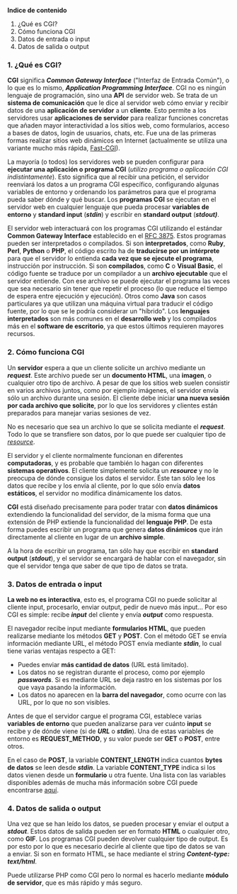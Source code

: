 **Indice de contenido**

1.  ¿Qué es CGI?
2.  Cómo funciona CGI
3.  Datos de entrada o input
4.  Datos de salida o output

### 1. ¿Qué es CGI?

**CGI** significa _**Common Gateway Interface**_ ("Interfaz de Entrada Común"), o lo que es lo mismo, _**Application Programming Interface**_. CGI no es ningún lenguaje de programación, sino una **API** de servidor web. Se trata de un **sistema de comunicación** que le dice al servidor web cómo enviar y recibir datos de una **aplicación de servidor** a un **cliente**. Esto permite a los servidores usar **aplicaciones de servidor** para realizar funciones concretas que añaden mayor interactividad a los sitios web, como formularios, acceso a bases de datos, login de usuarios, chats, etc. Fue una de las primeras formas realizar sitios web dinámicos en Internet (actualmente se utiliza una variante mucho más rápida, [Fast-CGI](http://www.fastcgi.com/drupal/)).

La mayoría (o todos) los servidores web se pueden configurar para **ejecutar una aplicación o programa CGI** (_utilizo programa o aplicación CGI indistintamente_). Esto significa que al recibir una petición, el servidor reenviará los datos a un programa CGI específico, configurando algunas variables de entorno y ordenando los parámetros para que el programa pueda saber dónde y qué buscar. Los **programas CGI** se ejecutan en el servidor web en cualquier lenguaje que pueda procesar **variables de entorno** y **standard input** (**_stdin_**) y escribir en **standard output** (_**stdout)**_.

El servidor web interactuará con los programas CGI utilizando el estándar **Common Gateway Interface** establecido en el [RFC 3875](http://www.ietf.org/rfc/rfc3875). Estos programas pueden ser interpretados o compilados. Si son **interpretados**, como **Ruby**, **Perl**, **Python** o **PHP**, el código escrito ha de **traducirse por un intérprete** para que el servidor lo entienda **cada vez que se ejecute el programa**, instrucción por instrucción. Si son **compilados**, como **C** o **Visual Basic**, el código fuente se traduce por un compilador a un **archivo ejecutable** que el servidor entiende. Con ese archivo se puede ejecutar el programa las veces que sea necesario sin tener que repetir el proceso (lo que reduce el tiempo de espera entre ejecución y ejecución). Otros como **Java** son casos particulares ya que utilizan una máquina virtual para traducir el código fuente, por lo que se le podría considerar un "híbrido". Los **lenguajes interpretados** son más comunes en el **desarrollo web** y los compilados más en el **software de escritorio**, ya que estos últimos requieren mayores recursos.

### 2. Cómo funciona CGI

Un **servidor** espera a que un cliente solicite un archivo mediante un _**request**_. Este archivo puede ser un **documento HTML**, una **imagen**, o cualquier otro tipo de archivo. A pesar de que los sitios web suelen consistir en varios archivos juntos, como por ejemplo imágenes, el servidor envía sólo un archivo durante una sesión. El cliente debe iniciar **una nueva sesión por cada archivo que solicite**, por lo que los servidores y clientes están preparados para manejar varias sesiones de vez.

No es necesario que sea un archivo lo que se solicita mediante el _**request**_. Todo lo que se transfiere son datos, por lo que puede ser cualquier tipo de [_resource_](https://en.wikipedia.org/wiki/Web_resource).

El servidor y el cliente normalmente funcionan en diferentes **computadoras**, y es probable que también lo hagan con diferentes **sistemas operativos**. El cliente simplemente solicita un _**resource**_ y no le preocupa de dónde consigue los datos el servidor. Éste tan sólo lee los datos que recibe y los envía al cliente, por lo que sólo envía **datos estáticos**, el servidor no modifica dinámicamente los datos.

**CGI** está diseñado precisamente para poder tratar con **datos dinámicos** extendiendo la funcionalidad del servidor, de la misma forma que una extensión de PHP extiende la funcionalidad del **lenguaje PHP**. De esta forma puedes escribir un programa que genera **datos dinámicos** que irán directamente al cliente en lugar de un **archivo simple**.

A la hora de escribir un programa, tan sólo hay que escribir en **standard output** (_**stdout**_), y el servidor se encargará de hablar con el navegador, sin que el servidor tenga que saber de que tipo de datos se trata.

### 3. Datos de entrada o input

**La web no es interactiva**, esto es, el programa CGI no puede solicitar al cliente input, procesarlo, enviar output, pedir de nuevo más input... Por eso CGI es simple: recibe _**input**_ del cliente y envía _**output**_ como respuesta. 

El navegador recibe input mediante **formularios HTML**, que pueden realizarse mediante los métodos **GET** y **POST**. Con el método GET se envía información mediante URL, el método POST envía mediante _**stdin**_, lo cual tiene varias ventajas respecto a GET:

*   Puedes enviar **más cantidad de datos** (URL está limitado).
*   Los datos no se registran durante el proceso, como por ejemplo _**passwords**_. Si es mediante URL se deja rastro en los sistemas por los que vaya pasando la información.
*   Los datos no aparecen en la **barra del navegador**, como ocurre con las URL, por lo que no son visibles.

Antes de que el servidor cargue el programa CGI, establece varias **variables de entorno** que pueden analizarse para ver cuánto **input** se recibe y de dónde viene (si de _**URL**_ o _**stdin**_). Una de estas variables de entorno es **REQUEST_METHOD**, y su valor puede ser **GET** o **POST**, entre otros.

En el caso de **POST**, la variable **CONTENT_LENGTH** indica cuantos **bytes de datos** se leen desde _**stdin**_. La variable **CONTENT_TYPE** indica si los datos vienen desde un **formulario** u otra fuente. Una lista con las variables disponibles además de mucha más información sobre CGI puede encontrarse [aquí](http://www.mnuwer.dbasedeveloper.co.uk/dlearn/web/session03.htm).

### 4. Datos de salida o output

Una vez que se han leído los datos, se pueden procesar y enviar el output a _**stdout**_. Estos datos de salida pueden ser en formato **HTML** o cualquier otro, como **GIF**. Los programas CGI pueden devolver cualquier tipo de output. Es por esto por lo que es necesario decirle al cliente que tipo de datos se van a enviar. Si son en formato HTML, se hace mediante el string _**Content-type: text/html**_.

Puede utilizarse PHP como CGI pero lo normal es hacerlo mediante **módulo de servidor**, que es más rápido y más seguro.